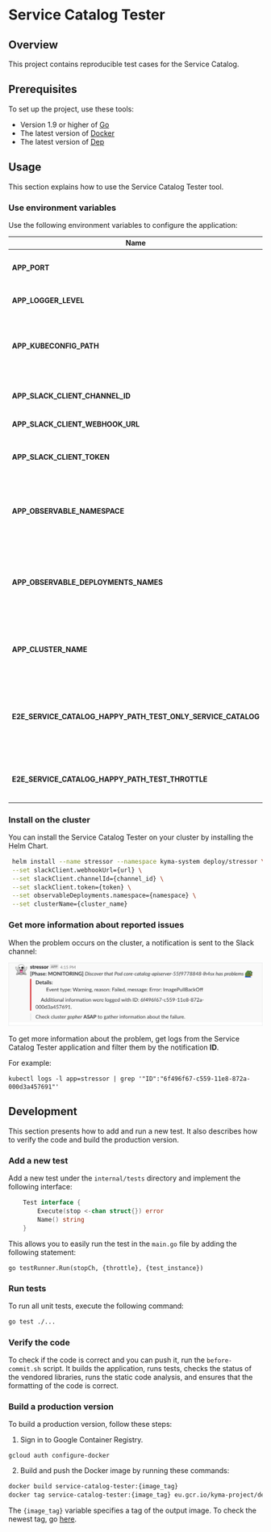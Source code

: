 # Service Catalog Tester

## Overview

This project contains reproducible test cases for the Service Catalog.

## Prerequisites

To set up the project, use these tools:
* Version 1.9 or higher of [Go](https://golang.org/dl/)
* The latest version of [Docker](https://www.docker.com/)
* The latest version of [Dep](https://github.com/golang/dep)

## Usage

This section explains how to use the Service Catalog Tester tool.

### Use environment variables
Use the following environment variables to configure the application:

| Name | Required | Default | Description |
|-----|---------|--------|------------|
| **APP_PORT** | NO | `8080` | The port on which the HTTP server listens. |
| **APP_LOGGER_LEVEL** | No | `info` | Show detailed logs in the application. |
| **APP_KUBECONFIG_PATH** | No |  | The path to the `kubeconfig` file needed to run an application outside the cluster. |
| **APP_SLACK_CLIENT_CHANNEL_ID** | Yes |  | The Slack channel where notification are posted. |
| **APP_SLACK_CLIENT_WEBHOOK_URL** | Yes |  | The Slack Webhook URL. |
| **APP_SLACK_CLIENT_TOKEN** | Yes |  | The Slack token used as the key to messages on Slack channel. |
| **APP_OBSERVABLE_NAMESPACE** | Yes |  | The name of the Namespace where observed Deployments are installed. |
| **APP_OBSERVABLE_DEPLOYMENTS_NAMES** | Yes |  | The names of Deployments you want to observe. Multiple Deployments names should be separated by comma. |
| **APP_CLUSTER_NAME** | Yes |  | The name of the Kubernetes cluster where the tests are executed. |
| **E2E_SERVICE_CATALOG_HAPPY_PATH_TEST_ONLY_SERVICE_CATALOG** | No | false | If set to `false`, the testing scenario also covers injecting ServiceBinding Secrets to the sample application. |
| **E2E_SERVICE_CATALOG_HAPPY_PATH_TEST_THROTTLE** | No | 60s | Defines the time after which the next test is executed. |

### Install on the cluster

You can install the Service Catalog Tester on your cluster by installing the Helm Chart.

```bash
 helm install --name stressor --namespace kyma-system deploy/stressor \
 --set slackClient.webhookUrl={url} \
 --set slackClient.channelId={channel_id} \
 --set slackClient.token={token} \
 --set observableDeployments.namespace={namespace} \
 --set clusterName={cluster_name}
```

### Get more information about reported issues

When the problem occurs on the cluster, a notification is sent to the Slack channel:

![](./docs/assets/slack-notification.png)

To get more information about the problem, get logs from the Service Catalog Tester application and filter them by the notification **ID**.

For example:
```
kubectl logs -l app=stressor | grep '"ID":"6f496f67-c559-11e8-872a-000d3a457691"'
```

## Development

This section presents how to add and run a new test. It also describes how to verify the code and build the production version.

### Add a new test

Add a new test under the `internal/tests` directory and implement the following interface:

```go
	Test interface {
		Execute(stop <-chan struct{}) error
		Name() string
	}
```

This allows you to easily run the test in the `main.go` file by adding the following statement:

```
go testRunner.Run(stopCh, {throttle}, {test_instance})
```

### Run tests

To run all unit tests, execute the following command:

```bash
go test ./...
```

### Verify the code

To check if the code is correct and you can push it, run the `before-commit.sh` script. It builds the application, runs tests, checks the status of the vendored libraries, runs the static code analysis, and ensures that the formatting of the code is correct.

### Build a production version

To build a production version, follow these steps:

1. Sign in to Google Container Registry.
```
gcloud auth configure-docker
```

2. Build and push the Docker image by running these commands:
```bash
docker build service-catalog-tester:{image_tag}
docker tag service-catalog-tester:{image_tag} eu.gcr.io/kyma-project/develop/service-catalog-tester:{image_tag}
```

The `{image_tag}` variable specifies a tag of the output image. To check the newest tag, go [here](https://console.cloud.google.com/gcr/images/kyma-project/EU/develop/service-catalog-tester).